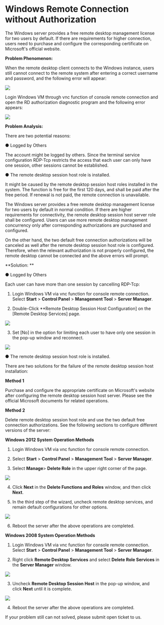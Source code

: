 # Windows Remote Connection without Authorization
The Windows server provides a free remote desktop management license for two users by default. If there are requirements for higher connection, users need to purchase and configure the corresponding certificate on Microsoft's official website.

**Problem Phenomenon:**

When the remote desktop client connects to the Windows instance, users still cannot connect to the remote system after entering a correct username and password, and the following error will appear:

![](https://github.com/jdcloudcom/cn/blob/edit/image/Elastic-Compute/Virtual-Machine/Windows/Windows%E8%BF%9C%E7%A8%8B%E8%BF%9E%E6%8E%A5%E6%8F%90%E7%A4%BA%E6%B2%A1%E6%9C%89%E6%8E%88%E6%9D%83%E8%AE%B8%E5%8F%AF%E8%AF%8101.png)

Login Windows VM through vnc function of console remote connection and open the RD authorization diagnostic program and the following error appears:

![](https://github.com/jdcloudcom/cn/blob/edit/image/Elastic-Compute/Virtual-Machine/Windows/Windows%E8%BF%9C%E7%A8%8B%E8%BF%9E%E6%8E%A5%E6%8F%90%E7%A4%BA%E6%B2%A1%E6%9C%89%E6%8E%88%E6%9D%83%E8%AE%B8%E5%8F%AF%E8%AF%8102.png)

**Problem Analysis:**


There are two potential reasons:

● Logged by Others

The account might be logged by others. Since the terminal service configuration RDP-Tcp restricts the access that each user can only have one session, other sessions cannot be established.



● The remote desktop session host role is installed.

It might be caused by the remote desktop session host roles installed in the system. The function is free for the first 120 days, and shall be paid after the free period. If renewal is not paid, the remote connection is unavailable.

The Windows server provides a free remote desktop management license for two users by default in normal condition. If there are higher  requirements for connectivity, the remote desktop session host server role shall be configured. Users can use more remote desktop management concurrency only after corresponding authorizations are purchased and configured.

On the other hand, the two default free connection authorizations will be canceled as well after the remote desktop session host role is configured. Therefore, when the relevant authorization is not properly configured, the remote desktop cannot be connected and the above errors will prompt.



**Solution: **

● Logged by Others

Each user can have more than one session by cancelling RDP-Tcp:

1. Login Windows VM via vnc function for console remote connection. Select **Start** > **Control Panel** > **Management Tool** > **Server Manager**.

2. Double-Click **Remote Desktop Session Host Configuration] on the [Remote Desktop Services] page.

![](https://github.com/jdcloudcom/cn/blob/edit/image/Elastic-Compute/Virtual-Machine/Windows/Windows%E8%BF%9C%E7%A8%8B%E8%BF%9E%E6%8E%A5%E6%8F%90%E7%A4%BA%E6%B2%A1%E6%9C%89%E6%8E%88%E6%9D%83%E8%AE%B8%E5%8F%AF%E8%AF%8103.png)

3. Set [No] in the option for limiting each user to have only one session in the pop-up window and reconnect.

![](https://github.com/jdcloudcom/cn/blob/edit/image/Elastic-Compute/Virtual-Machine/Windows/Windows%E8%BF%9C%E7%A8%8B%E8%BF%9E%E6%8E%A5%E6%8F%90%E7%A4%BA%E6%B2%A1%E6%9C%89%E6%8E%88%E6%9D%83%E8%AE%B8%E5%8F%AF%E8%AF%8104.png)

● The remote desktop session host role is installed.

There are two solutions for the failure of the remote desktop session host installation:

**Method 1**

Purchase and configure the appropriate certificate on Microsoft's website after configuring the remote desktop session host server. Please see the official Microsoft documents for related operations.



**Method 2**

Delete remote desktop session host role and use the two default free connection authorizations. See the following sections to configure different versions of the server:




**Windows 2012 System Operation Methods**

1. Login Windows VM via vnc function for console remote connection.

2. Select **Start** > **Control Panel** > **Management Tool** > **Server Manager**.

3. Select **Manage**> **Delete Role** in the upper right corner of the page.

![](https://github.com/jdcloudcom/cn/blob/edit/image/Elastic-Compute/Virtual-Machine/Windows/Windows%E8%BF%9C%E7%A8%8B%E8%BF%9E%E6%8E%A5%E6%8F%90%E7%A4%BA%E6%B2%A1%E6%9C%89%E6%8E%88%E6%9D%83%E8%AE%B8%E5%8F%AF%E8%AF%8105.png)

4. Click **Next** in the **Delete Functions and Roles** window, and then click **Next**.

5. In the third step of the wizard, uncheck remote desktop services, and remain default configurations for other options.

![](https://github.com/jdcloudcom/cn/blob/edit/image/Elastic-Compute/Virtual-Machine/Windows/Windows%E8%BF%9C%E7%A8%8B%E8%BF%9E%E6%8E%A5%E6%8F%90%E7%A4%BA%E6%B2%A1%E6%9C%89%E6%8E%88%E6%9D%83%E8%AE%B8%E5%8F%AF%E8%AF%8106.png)

6. Reboot the server after the above operations are completed.



**Windows 2008 System Operation Methods**

1. Login Windows VM via vnc function for console remote connection. Select **Start** > **Control Panel** > **Management Tool** > **Server Manager**.

2. Right click **Remote Desktop Services** and select **Delete Role Services** in the **Server Manager** window.

![](https://github.com/jdcloudcom/cn/blob/edit/image/Elastic-Compute/Virtual-Machine/Windows/Windows%E8%BF%9C%E7%A8%8B%E8%BF%9E%E6%8E%A5%E6%8F%90%E7%A4%BA%E6%B2%A1%E6%9C%89%E6%8E%88%E6%9D%83%E8%AE%B8%E5%8F%AF%E8%AF%8107.png)

3. Uncheck **Remote Desktop Session Host** in the pop-up window, and click **Next** until it is complete.

![](https://github.com/jdcloudcom/cn/blob/edit/image/Elastic-Compute/Virtual-Machine/Windows/Windows%E8%BF%9C%E7%A8%8B%E8%BF%9E%E6%8E%A5%E6%8F%90%E7%A4%BA%E6%B2%A1%E6%9C%89%E6%8E%88%E6%9D%83%E8%AE%B8%E5%8F%AF%E8%AF%8108.png)

4. Reboot the server after the above operations are completed.



If your problem still can not solved, please submit open ticket to us.
